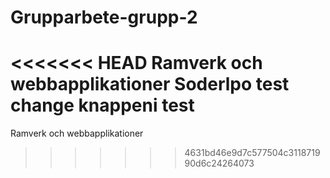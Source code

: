 # Grupparbete-grupp-2
<<<<<<< HEAD
Ramverk och webbapplikationer
Soderlpo test change
knappeni test
=======
Ramverk och webbapplikationer
>>>>>>> 4631bd46e9d7c577504c311871990d6c24264073
